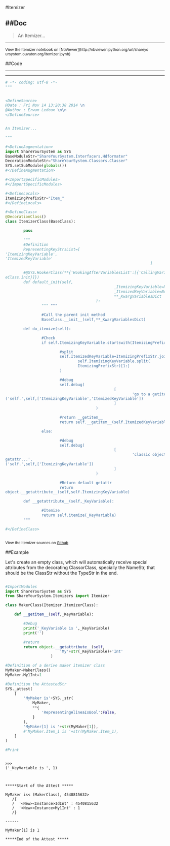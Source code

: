 

<!--
FrozenIsBool False
-->

#Itemizer

##Doc
----


>
> An Itemizer...
>
>

----

<small>
View the Itemizer notebook on [NbViewer](http://nbviewer.ipython.org/url/shareyo
ursystem.ouvaton.org/Itemizer.ipynb)
</small>




<!--
FrozenIsBool False
-->

##Code

----

<ClassDocStr>

----

```python
# -*- coding: utf-8 -*-
"""


<DefineSource>
@Date : Fri Nov 14 13:20:38 2014 \n
@Author : Erwan Ledoux \n\n
</DefineSource>


An Itemizer...

"""

#<DefineAugmentation>
import ShareYourSystem as SYS
BaseModuleStr="ShareYourSystem.Interfacers.Hdformater"
DecorationModuleStr="ShareYourSystem.Classors.Classer"
SYS.setSubModule(globals())
#</DefineAugmentation>

#<ImportSpecificModules>
#</ImportSpecificModules>

#<DefineLocals>
ItemizingPrefixStr="Item_"
#</DefineLocals>

#<DefineClass>
@DecorationClass()
class ItemizerClass(BaseClass):

        pass

        """
        #Definition
        RepresentingKeyStrsList=[
'ItemizingKeyVariable',
'ItemizedKeyVariable'
                                                                ]

        #@SYS.HookerClass(**{'HookingAfterVariablesList':[{'CallingVariable':Bas
eClass.init}]})
        def default_init(self,
                                                _ItemizingKeyVariable=None,
                                                _ItemizedKeyVariable=None,
                                                **_KwargVariablesDict
                                        ):
                """ """

                #Call the parent init method
                BaseClass.__init__(self,**_KwargVariablesDict)

        def do_itemize(self):

                #Check
                if self.ItemizingKeyVariable.startswith(ItemizingPrefixStr):

                        #split
                        self.ItemizedKeyVariable=ItemizingPrefixStr.join(
                                self.ItemizingKeyVariable.split(
                                ItemizingPrefixStr)[1:]
                        )

                        #debug
                        self.debug(
                                                [
                                                        'go to a getitem get',
('self.',self,['ItemizingKeyVariable','ItemizedKeyVariable'])
                                                ]
                                        )

                        #return __getitem__
                        return self.__getitem__(self.ItemizedKeyVariable)

                else:

                        #debug
                        self.debug(
                                                [
                                                        'classic object
getattr...',
('self.',self,['ItemizingKeyVariable'])
                                                ]
                                        )

                        #Return default getattr
                        return
object.__getattribute__(self,self.ItemizingKeyVariable)

        def __getattribute__(self,_KeyVariable):

                #Itemize
                return self.itemize(_KeyVariable)
        """

#</DefineClass>



```

<small>
View the Itemizer sources on <a href="https://github.com/Ledoux/ShareYourSystem/
tree/master/Pythonlogy/ShareYourSystem/Itemizers/Itemizer"
target="_blank">Github</a>
</small>




<!---
FrozenIsBool True
-->

##Example

Let's create an empty class, which will automatically receive
special attributes from the decorating ClassorClass,
specially the NameStr, that should be the ClassStr
without the TypeStr in the end.

```python

#ImportModules
import ShareYourSystem as SYS
from ShareYourSystem.Itemizers import Itemizer

class MakerClass(Itemizer.ItemizerClass):

    def __getitem__(self,_KeyVariable):

        #Debug
        print('_KeyVariable is ',_KeyVariable)
        print('')

        #return
        return object.__getattribute__(self,
                        'My'+str(_KeyVariable)+'Int'
                    )

#Definition of a derive maker itemizer class
MyMaker=MakerClass()
MyMaker.My1Int=1

#Definition the AttestedStr
SYS._attest(
    [
        'MyMaker is'+SYS._str(
            MyMaker,
            **{
                'RepresentingAlineaIsBool':False,
            }
        ),
        'MyMaker[1] is '+str(MyMaker[1]),
        #'MyMaker.Item_1 is '+str(MyMaker.Item_1),
    ]
)

#Print



```


```console
>>>
('_KeyVariable is ', 1)



*****Start of the Attest *****

MyMaker is< (MakerClass), 4540815632>
   /{
   /  '<New><Instance>IdInt' : 4540815632
   /  '<New><Instance>My1Int' : 1
   /}

------

MyMaker[1] is 1

*****End of the Attest *****



```

